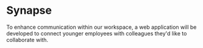 # Synapse
To enhance communication within our workspace, a web application will be developed to connect younger employees with colleagues they'd like to collaborate with.
